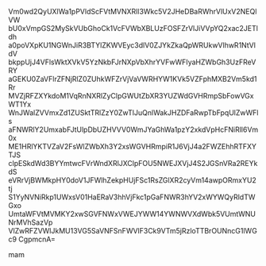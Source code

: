 Vm0wd2QyUXlWa1pPVldScFVtMVNXRll3Wkc5V2JHeDBaRWhrVlUxV2NEQlVW
bU0xVmpGS2MySkVUbGhoCk1VcFVWbXBLUzFOSFZrVlJiVVpYQ2xac2JETldh
a0poVXpKU1NGWnJiR3BTYlZKWVEyc3dlV0ZJYkZkaQpWRUkwVlhwR1NtVldV
bkppUjJ4VFlsWktXVkV5YzNkbFJrNXpVbXhrYVFwWFIyaHZWbGh3UzFReVRY
aGEKU0ZaVFlrZFNjRlZ0ZUhkWFZrVjVaVWRHYW1KVk5VZFphMXB2Vm5kd1Rr
MVZjRFZXYkdoM1VqRnNXRlZyClpGWUtZbXR3YUZWdGVHRmpSbFowVGxWT1Yx
WnJWalZVVmxZd1ZUSktTRlZzY0ZwTlJuQnlWakJHZDFaRwpTbFpqUlZwWFls
aFNWRlY2UmxabFJtUlpDbUZHVVV0WmJYaGhWa1pzY2xkdVpHcFNiRll6Vm0x
ME1HRlYKTVZaV2FsWlZWbXh3Y2xsWGVHRmpiR1J6VjJ4a2FWZEhhRTFXYTJS
clpESkdWd3BYYmtwcFVrWndXRlJXClpFOU5NWEJXVjJ4S2JGSnVRa2REYkdS
eVRrVjBWMkpHY0doV1JFWlhZekpHUjFSc1RsZGlXR2cyVm14awpORmxYU2tj
S1YyNVNiRkp1UWxsV01HaERaV3hhVjFkc1pGaFNWR3hYV2xWYWQyRldTWGxo
UmtaWFVtMVMKY2xwSGVFNWxVWEJYWW14YWNWVXdWbk5VUmtWNUNrMVhSazVp
VlZwRFZVWlJkMU13VG5SaVNFSnFWVlF3Ck9VTm5jRzloTTBrOUNncG1lWGc9
CgpmcnA=

mam